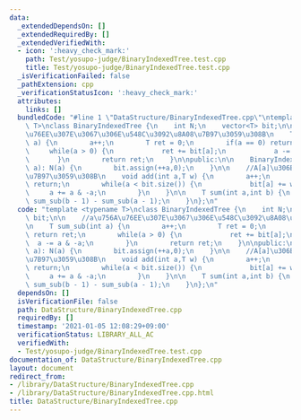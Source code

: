 ```yaml
---
data:
  _extendedDependsOn: []
  _extendedRequiredBy: []
  _extendedVerifiedWith:
  - icon: ':heavy_check_mark:'
    path: Test/yosupo-judge/BinaryIndexedTree.test.cpp
    title: Test/yosupo-judge/BinaryIndexedTree.test.cpp
  _isVerificationFailed: false
  _pathExtension: cpp
  _verificationStatusIcon: ':heavy_check_mark:'
  attributes:
    links: []
  bundledCode: "#line 1 \"DataStructure/BinaryIndexedTree.cpp\"\ntemplate <typename\
    \ T>\nclass BinaryIndexedTree {\n    int N;\n    vector<T> bit;\n\n    //a\u756A\
    \u76EE\u307E\u3067\u306E\u548C\u3092\u8A08\u7B97\u3059\u308B\n    T sum_sub(int\
    \ a) {\n        a++;\n        T ret = 0;\n        if(a == 0) return ret;\n   \
    \     while(a > 0) {\n            ret += bit[a];\n            a -= a & -a;\n \
    \       }\n        return ret;\n    }\n\npublic:\n\n    BinaryIndexedTree(int\
    \ a): N(a) {\n        bit.assign(++a,0);\n    }\n\n    //A[a]\u306Bw\u3092\u52A0\
    \u7B97\u3059\u308B\n    void add(int a,T w) {\n        a++;\n        if(a == 0)\
    \ return;\n        while(a < bit.size()) {\n            bit[a] += w;\n       \
    \     a += a & -a;\n        }\n    }\n\n    T sum(int a,int b) {\n        return\
    \ sum_sub(b - 1) - sum_sub(a - 1);\n    }\n};\n"
  code: "template <typename T>\nclass BinaryIndexedTree {\n    int N;\n    vector<T>\
    \ bit;\n\n    //a\u756A\u76EE\u307E\u3067\u306E\u548C\u3092\u8A08\u7B97\u3059\u308B\
    \n    T sum_sub(int a) {\n        a++;\n        T ret = 0;\n        if(a == 0)\
    \ return ret;\n        while(a > 0) {\n            ret += bit[a];\n          \
    \  a -= a & -a;\n        }\n        return ret;\n    }\n\npublic:\n\n    BinaryIndexedTree(int\
    \ a): N(a) {\n        bit.assign(++a,0);\n    }\n\n    //A[a]\u306Bw\u3092\u52A0\
    \u7B97\u3059\u308B\n    void add(int a,T w) {\n        a++;\n        if(a == 0)\
    \ return;\n        while(a < bit.size()) {\n            bit[a] += w;\n       \
    \     a += a & -a;\n        }\n    }\n\n    T sum(int a,int b) {\n        return\
    \ sum_sub(b - 1) - sum_sub(a - 1);\n    }\n};\n"
  dependsOn: []
  isVerificationFile: false
  path: DataStructure/BinaryIndexedTree.cpp
  requiredBy: []
  timestamp: '2021-01-05 12:08:29+09:00'
  verificationStatus: LIBRARY_ALL_AC
  verifiedWith:
  - Test/yosupo-judge/BinaryIndexedTree.test.cpp
documentation_of: DataStructure/BinaryIndexedTree.cpp
layout: document
redirect_from:
- /library/DataStructure/BinaryIndexedTree.cpp
- /library/DataStructure/BinaryIndexedTree.cpp.html
title: DataStructure/BinaryIndexedTree.cpp
---
```

